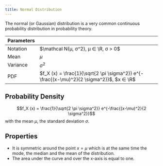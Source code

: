 ```yaml
---
title: Normal Distribution
---
```


The normal (or Gaussian) distribution is a very common continuous probability distribution in probability theory.


| Parameters |  |
|----|---|
| Notation | $\mathcal N(μ, σ^2), μ ∈ \R, σ > 0$ |
| Mean | $μ$ |
| Variance | $σ^2$ |
| PDF | $f_X (x) = \frac{1}{\sqrt{2 \pi \sigma^2}} e^{-\frac{(x-\mu)^2}{2 \sigma^2}}$, $x ∈ \R$ |


## Probability Density

$$f_X (x) = \frac{1}{\sqrt{2 \pi \sigma^2}} e^{-\frac{(x-\mu)^2}{2 \sigma^2}}$$
with the mean $\mu$, the standard deviation $\sigma$.


## Properties
* It is symmetric around the point $x=\mu$ which is at the same time the mode, the median and the mean of the distribution.
* The area under the curve and over the x-axis is equal to one.
